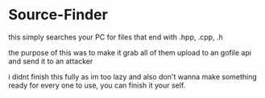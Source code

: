 # Source-Finder

this simply searches your PC for files that end with .hpp, .cpp, .h

the purpose of this was to make it grab all of them upload to an gofile api and send it to an attacker

i didnt finish this fully as im too lazy and also don't wanna make something ready for every one to use, you can finish it your self.
